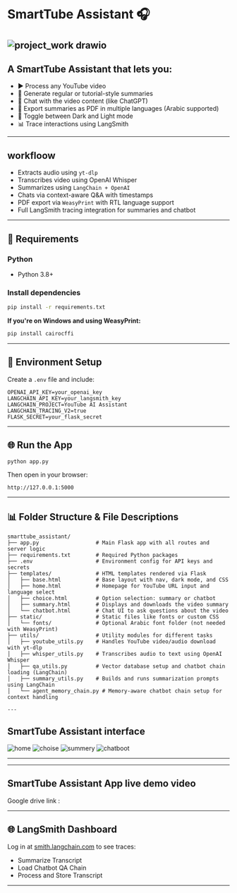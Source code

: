 # SmartTube Assistant 🎧

![_project_work_ drawio](https://github.com/user-attachments/assets/43192a06-d2bf-4987-b59c-d1cfb5dfb6d2)
---
## A SmartTube Assistant that lets you:
- ▶️ Process any YouTube video
- 📄 Generate regular or tutorial-style summaries
- 💬 Chat with the video content (like ChatGPT)
- 🔄 Export summaries as PDF in multiple languages (Arabic supported)
- 🌙 Toggle between Dark and Light mode
- 📊 Trace interactions using LangSmith
---

## workfloow 
- Extracts audio using `yt-dlp`
- Transcribes video using OpenAI Whisper
- Summarizes using `LangChain + OpenAI`
- Chats via context-aware Q&A with timestamps
- PDF export via `WeasyPrint` with RTL language support
- Full LangSmith tracing integration for summaries and chatbot

---

## 🚧 Requirements

### Python
- Python 3.8+

### Install dependencies
```bash
pip install -r requirements.txt
```

**If you're on Windows and using WeasyPrint:**
```bash
pip install cairocffi
```

---

## 🔢 Environment Setup
Create a `.env` file and include:
```env
OPENAI_API_KEY=your_openai_key
LANGCHAIN_API_KEY=your_langsmith_key
LANGCHAIN_PROJECT=YouTube AI Assistant
LANGCHAIN_TRACING_V2=true
FLASK_SECRET=your_flask_secret
```

---

## 🌐 Run the App
```bash
python app.py
```
Then open in your browser:
```
http://127.0.0.1:5000
```

---

## 📊 Folder Structure & File Descriptions
```
smarttube_assistant/
├── app.py                  # Main Flask app with all routes and server logic
├── requirements.txt        # Required Python packages
├── .env                    # Environment config for API keys and secrets
├── templates/              # HTML templates rendered via Flask
│   ├── base.html           # Base layout with nav, dark mode, and CSS
│   ├── home.html           # Homepage for YouTube URL input and language select
│   ├── choice.html         # Option selection: summary or chatbot
│   ├── summary.html        # Displays and downloads the video summary
│   └── chatbot.html        # Chat UI to ask questions about the video
├── static/                 # Static files like fonts or custom CSS
│   └── fonts/              # Optional Arabic font folder (not needed with WeasyPrint)
├── utils/                  # Utility modules for different tasks
│   ├── youtube_utils.py    # Handles YouTube video/audio download with yt-dlp
│   ├── whisper_utils.py    # Transcribes audio to text using OpenAI Whisper
│   ├── qa_utils.py         # Vector database setup and chatbot chain loading (LangChain)
│   ├── summary_utils.py    # Builds and runs summarization prompts using LangChain
│   └── agent_memory_chain.py # Memory-aware chatbot chain setup for context handling

---
```

## SmartTube Assistant interface 
![home](https://github.com/user-attachments/assets/2b6b1f3e-c17f-4132-a119-ca752f6f052f)
![choise](https://github.com/user-attachments/assets/df0e120f-f53b-4e51-9a17-9133e0fa6c1c)
![summery](https://github.com/user-attachments/assets/e903b5d5-5eef-4157-97d2-4d87419ee029)
![chatboot](https://github.com/user-attachments/assets/14996d34-c995-4682-ad18-6c3512963bca)


---
---

## SmartTube Assistant App live demo video 
Google drive link :


---
## 🌐 LangSmith Dashboard
Log in at [smith.langchain.com](https://smith.langchain.com/) to see traces:
- Summarize Transcript
- Load Chatbot QA Chain
- Process and Store Transcript
---



